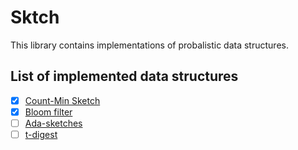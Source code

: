 # Sktch
This library contains implementations of probalistic data structures.

## List of implemented data structures
- [x] [Count-Min Sketch](http://dimacs.rutgers.edu/~graham/pubs/papers/cm-full.pdf)
- [x] [Bloom filter](https://en.wikipedia.org/wiki/Bloom_filter)
- [ ] [Ada-sketches](https://www.cs.rice.edu/~as143/Papers/16-ada-sketches.pdf)
- [ ] [t-digest](https://github.com/tdunning/t-digest/blob/master/docs/t-digest-paper/histo.pdf)